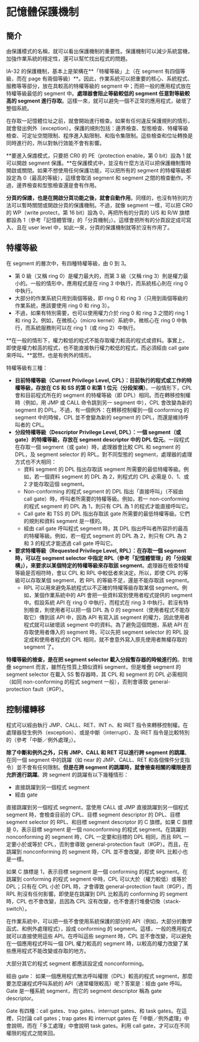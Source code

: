 # 記憶體保護機制

## 簡介

由保護模式的名稱，就可以看出保護機制的重要性。保護機制可以減少系統當機，加強作業系統的穩定性，還可以幫忙找出程式的問題。

IA-32 的保護機制，基本上是架構在**「特權等級」上（在 segment 有四個等級，而在 page 有兩個等級）**。因此，作業系統可以把重要的核心、系統程式、服務等等部分，放在具較高的特權等級的 segment 中；而把一般的應用程式放在特權等級最低的 segment 中。**處理器會阻止等級較低的 segment 任意對等級較高的 segment 進行存取**。這樣一來，就可以避免一個不正常的應用程式，破壞了整個系統。

在存取一記憶體位址之前，就會開始進行檢查。如果有任何違反保護規則的情形，就會發出例外（exception）。保護的規則包括：邊界檢查、型態檢查、特權等級檢查、可定址空間限制、程序進入點限制、和指令集限制。這些檢查和位址轉換是同時進行的，所以對執行效能不會有影響。

**要進入保謢模式，只要把 CR0 的 PE（protection enable，第 0 bit）設為 1 就可以開啟 segment 保護。**在保護模式中，並沒有什麼方法可以把保護機制暫時開啟或關閉。如果不想使用任何保護功能，可以把所有的 segment 的特權等級都設定為 0（最高的等級），這樣會取消 segment 和 segment 之間的檢查動作。不過，邊界檢查和型態檢查還是會有作用。

**分頁的保謢，也是在開啟分頁功能之後，就會自動作用**。同樣的，也沒有特別的方法可以暫時關閉或開啟分頁的保護機制。不過，就像 segment 一樣，可以把 CR0 的 WP（write protect，第 16 bit）設為 0，再把所有的分頁的 U/S 和 R/W 旗標都設為 1（參考「記憶體管理」的「分頁機制」）。這樣會把所有的分頁設定成可寫入、且在 user level 中，如此一來，分頁的保護機制就等於沒有作用了。

## 特權等級

在 segment 的層次中，有四種特權等級，由 0 到 3。

* 第 0 級（又稱 ring 0）是權力最大的，而第 3 級（又稱 ring 3）則是權力最小的。一般的情形中，應用程式是在 ring 3 中執行，而系統核心則在 ring 0 中執行。
* 大部分的作業系統只用到兩個等級，即 ring 0 和 ring 3（只用到兩個等級的作業系統，應該要使用 ring 0 和 ring 3）。
* 不過，如果有特別需要，也可以使用權力介於 ring 0 和 ring 3 之間的 ring 1 和 ring 2。例如，在微核心（micro kernel）系統中，微核心在 ring 0 中執行，而系統服務則可以在 ring 1（或 ring 2）中執行。

**在一般的情形下，權力較低的程式不能存取權力較高的程式或資料。事實上，即使是權力較高的程式，也不能直接執行權力較低的程式，而必須經由 call gate 來呼叫。**當然，也是有例外的情形。

特權等級有三種：

* **目前特權等級（Current Privilege Level, CPL）：目前執行的程式或工作的特權等級，存放在 CS 和 SS 的第 0 和第 1 位元（分段架構）**。一般情形下，CPL 會和目前程式所在的 segment 的特權等級（即 DPL）相同。而在轉移控制權時（例如，用 JMP 或 CALL 命令跳到另一 segment 中），CPL 會改變為新的 segment 的 DPL。不過，有一個例外：在轉移控制權到一個 conforming 的 segment 中的時候，CPL 並不會變為新的 segment 的 DPL，而還是維持呼叫者的 CPL。
* **分段特權等級（Descriptor Privilege Level, DPL）：一個 segment（或 gate）的特權等級，存放在 segment descriptor 中的 DPL 位元**。一段程式在存取一個 segment（或 gate）時，處理器會比較 CPL 和 segment 的 DPL，及 segment selector 的 RPL。對不同型態的 segment，處理器的處理方式也不大相同：
  * 資料 segment 的 DPL 指出存取該 segment 所需要的最低特權等級。例如，若一個資料 segment 的 DPL 為 2，則程式的 CPL 必需是 0、1、或 2 才能存取這個 segment。
  * Non-conforming 的程式 segment 的 DPL 指出「直接呼叫」（不經由 call gate）時，呼叫者所需要的特權等級。例如，若一 non-conforming 的程式 segment 的 DPL 為 1，則只有 CPL 為 1 的程式才能直接呼叫它。
  * Call gate 和 TSS 的 DPL 指出存取該 gate 所需要的最低特權等級。它們的規則和資料 segment 是一樣的。
  * 經由 call gate 呼叫程式 segment 時，其 DPL 指出呼叫者所容許的最高的特權等級。例如，若一程式 segment 的 DPL 為 2，則只有 CPL 為 2 和 3 的程式才能透過 call gate 呼叫它。
* **要求特權等級（Requested Privilege Level, RPL）：在存取一個 segment 時，可以在 segment selector 中指定 RPL（參考「記憶體管理」的「分段架構」），來要求以某個特定的特權等級來存取該 segment**。處理器在檢查特權等級是否相符時，會以 CPL 和 RPL 中較低者來決定。所以，即使 CPL 的等級可以存取某個 segment，若 RPL 的等級不足，還是不能存取該 segment。
  * RPL 可以用來避免系統程式以不正確的特權等級存取某個 segment。例如，某個作業系統中的 API 會把一些資料寫到使用者程式提供的 segment 中。假設系統 API 在 ring 0 中執行，而程式在 ring 3 中執行。若沒有特別檢查，則使用者可以把一個 DPL 為 0 的 segment（使用者程式不能存取它）傳到該 API 中，因為 API 有寫入該 segment 的權力，因此使用者程式就可以破壞該 segment 中的資料。為了避免這個問題，系統 API 在存取使用者傳入的 segment 時，可以先把 segment selector 的 RPL 設定成和使用者程式的 CPL 相同，就不會意外寫入原先使用者無權存取的 segment 了。

**特權等級的檢查，是在把 segment selector 載入分段暫存器的時候進行的**。對堆疊 segment 而言，雖然在性質上類似資料 segment，但是堆疊 segment 的 segment selector 在載入 SS 暫存器時，其 CPL 和 segment 的 DPL 必需相同（如同 non-conforming 的程式 segment 一般），否則會導致 general-protection fault（\#GP）。

## 控制權轉移

程式可以經由執行 JMP、CALL、RET、INT n、和 IRET 指令來轉移控制權。在處理器發生例外（exception）、或是中斷（interrupt）、及 IRET 指令是比較特別的（參考「中斷／例外處理」）。

**除了中斷和例外之外，只有 JMP、CALL 和 RET 可以進行跨 segment 的跳躍**。在同一個 segment 中的跳躍（如 near 的 JMP、CALL、RET 和各個條件分支指令）並不會有任何限制。**但是在跨 segment 的跳躍時，就會檢查相關的權限是否允許進行跳躍**。跨 segment 的跳躍有以下幾種情形：

* 直接跳躍到另一個程式 segment
* 經由 gate

直接跳躍到另一個程式 segment，當使用 CALL 或 JMP 直接跳躍到另一個程式 segment 時，會檢查目前的 CPL、目標 segment descriptor 的 DPL、目標 segment selector 的 RPL、和目標 segment descriptor 的 C 旗標。如果 C 旗標是 0，表示目標 segment 是一個 nonconforming 的程式 segment。在跳躍到 nonconforming 的 segment 時，CPL 一定要和目標的 DPL 相同，而且 RPL 一定要小於或等於 CPL，否則會導致 general-protection fault（\#GP）。而且，在跳躍到 nonconforming 的 segment 時，CPL 並不會改變，即使 RPL 比較小也是一樣。

如果 C 旗標是 1，表示目標 segment 是一個 conforming 的程式 segment。在跳躍到 conforming 的程式 segment 中時，CPL 可以大於（權力較低）或等於 DPL；只有在 CPL 小於 DPL 時，才會導致 general-protection fault（\#GP），而 RPL 則沒有任何影響。即使是在跳躍到 DPL 比較高的 conforming 的 segment 時，CPL 也不會改變，且因為 CPL 沒有改變，也不會進行堆疊切換（stack-switch）。

在作業系統中，可以把一些不會使用系統保護的部分的 API（例如，大部分的數學函式、和例外處理程式），設成 conforming 的 segment。這樣，一般的應用程式就可以直接使用這些 API。在呼叫這些 segment 時，CPL 並不會改變，可以避免在一個應用程式呼叫一個 DPL 權力較高的 segment 時，以較高的權力改變了某些應用程式不能改變或存取的地方。

大部分其它的程式 segment 都應該設定成 nonconforming。

經由 gate：如果一個應用程式無法呼叫權限（DPL）較高的程式 segment，那麼要怎麼讓程式呼叫系統的 API（通常權限較高）呢？答案是：經由 gate 呼叫。Gate 是一種系統 segment，而它的 segment descriptor 稱為 gate descriptor。

Gate 有四種：call gates、trap gates、interrupt gates、和 task gates。在這裡，只討論 call gates；trap gates 和 interrupt gates 在「中斷／例外處理」中會說明，而在「多工處理」中會說明 task gates。利用 call gate，才可以在不同權限的程式之間來回。



 

